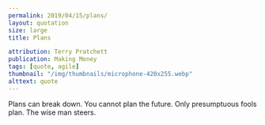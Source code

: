 ```yaml
---
permalink: 2019/04/15/plans/
layout: quotation
size: large
title: Plans

attribution: Terry Pratchett
publication: Making Money
tags: [quote, agile]
thumbnail: "/img/thumbnails/microphone-420x255.webp"
alttext: quote
---
```


Plans can break down. You cannot plan the future. Only
presumptuous fools plan. The wise man steers.

